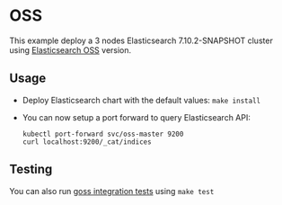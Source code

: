 # OSS

This example deploy a 3 nodes Elasticsearch 7.10.2-SNAPSHOT cluster using
[Elasticsearch OSS][] version.

## Usage

* Deploy Elasticsearch chart with the default values: `make install`

* You can now setup a port forward to query Elasticsearch API:

  ```
  kubectl port-forward svc/oss-master 9200
  curl localhost:9200/_cat/indices
  ```

## Testing

You can also run [goss integration tests][] using `make test`


[elasticsearch oss]: https://www.elastic.co/downloads/elasticsearch-oss
[goss integration tests]: https://github.com/elastic/helm-charts/tree/7.10/elasticsearch/examples/oss/test/goss.yaml
